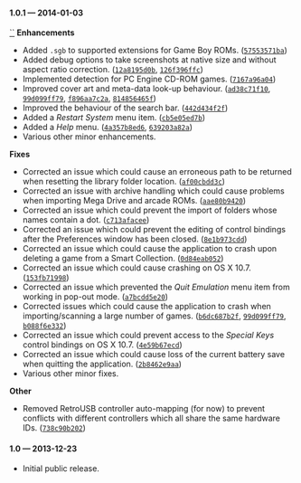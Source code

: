 #### 1.0.1 — 2014-01-03
[``](https://github.com/OpenEmu/OpenEmu/commit/)
**Enhancements**
* Added `.sgb` to supported extensions for Game Boy ROMs. ([`57553571ba`](https://github.com/OpenEmu/OpenEmu/commit/57553571ba6677ca90513c3240e018a97fc36a49))
* Added debug options to take screenshots at native size and without aspect ratio correction. ([`12a8195d0b`](https://github.com/OpenEmu/OpenEmu/commit/12a8195d0b1a21faabca6096ccca566737dd1afb), [`126f396ffc`](https://github.com/OpenEmu/OpenEmu/commit/126f396ffc4824e330eb24a36e590b34630ac39a))
* Implemented detection for PC Engine CD-ROM games. ([`7167a96a04`](https://github.com/OpenEmu/OpenEmu/commit/7167a96a04021773a08ce44fce3e967c2478b344))
* Improved cover art and meta-data look-up behaviour. ([`ad38c71f10`](https://github.com/OpenEmu/OpenEmu/commit/ad38c71f10ddf0bd43e2d16cc8443163dbd40628), [`99d099ff79`](https://github.com/OpenEmu/OpenEmu/commit/99d099ff79d7fe03c92bf03dee5fec612126eb26), [`f896aa7c2a`](https://github.com/OpenEmu/OpenEmu/commit/f896aa7c2aa6c51aa2e9d16a7c64b3086bda7772), [`814856465f`](https://github.com/OpenEmu/OpenEmu/commit/814856465f8951f7b54907785a4c378255cdf97d))
* Improved the behaviour of the search bar. ([`442d434f2f`](https://github.com/OpenEmu/OpenEmu/commit/442d434f2fc35c3260e4f891e1e3fae71f8034c2))
* Added a *Restart System* menu item. ([`cb5e05ed7b`](https://github.com/OpenEmu/OpenEmu/commit/cb5e05ed7bbcb48b11b0f2c1ee0fca1d3964a16b))
* Added a *Help* menu. ([`4a357b8ed6`](https://github.com/OpenEmu/OpenEmu/commit/4a357b8ed62e47cb1f05ac1721743798bddcb22e), [`639203a82a`](https://github.com/OpenEmu/OpenEmu/commit/639203a82a93513f8e7768e1b4b92139ff1c06f1))
* Various other minor enhancements.

**Fixes**
* Corrected an issue which could cause an erroneous path to be returned when resetting the library folder location. ([`af00cbdd3c`](https://github.com/OpenEmu/OpenEmu/commit/af00cbdd3c1d7d4d0a898ab570fd3154e511d32b))
* Corrected an issue with archive handling which could cause problems when importing Mega Drive and arcade ROMs. ([`aae80b9420`](https://github.com/OpenEmu/OpenEmu/commit/aae80b9420141f32439ef1260c930a0b0b2dc6d0))
* Corrected an issue which could prevent the import of folders whose names contain a dot. ([`c713afacee`](https://github.com/OpenEmu/OpenEmu/commit/c713afacee3ddee603c405b89bca8c701e9767d8))
* Corrected an issue which could prevent the editing of control bindings after the Preferences window has been closed. ([`8e1b973cdd`](https://github.com/OpenEmu/OpenEmu/commit/8e1b973cdd460cd4a63d8d0f1b857ea34b594553))
* Corrected an issue which could cause the application to crash upon deleting a game from a Smart Collection. ([`0d84eab052`](https://github.com/OpenEmu/OpenEmu/commit/0d84eab0529b5e37b569e8ca37fa101c8c882e4c))
* Corrected an issue which could cause crashing on OS X 10.7. ([`153fb71998`](https://github.com/OpenEmu/OpenEmu/commit/153fb71998b947d7a43958b0e93e3488fb95c6ab))
* Corrected an issue which prevented the *Quit Emulation* menu item from working in pop-out mode. ([`a7bcdd5e20`](https://github.com/OpenEmu/OpenEmu/commit/a7bcdd5e20c6cf5443b2a7cef6b4f56e9aa6c90c))
* Corrected issues which could cause the application to crash when importing/scanning a large number of games. ([`b6dc687b2f`](https://github.com/OpenEmu/OpenEmu/commit/b6dc687b2f0fc0728972c850d13b9fa5e453d938), [`99d099ff79`](https://github.com/OpenEmu/OpenEmu/commit/99d099ff79d7fe03c92bf03dee5fec612126eb26), [`b088f6e332`](https://github.com/OpenEmu/OpenEmu/commit/b088f6e332528f231f306f3732cd4a21316fab7b))
* Corrected an issue which could prevent access to the *Special Keys* control bindings on OS X 10.7. ([`4e59b67ecd`](https://github.com/OpenEmu/OpenEmu/commit/4e59b67ecd05deedb0e2cbc0ec3faf6d0ee444ea))
* Corrected an issue which could cause loss of the current battery save when quitting the application. ([`2b8462e9aa`](https://github.com/OpenEmu/OpenEmu/commit/2b8462e9aaca0d4b00d7029030a576dcc9b297c8))
* Various other minor fixes.

**Other**
* Removed RetroUSB controller auto-mapping (for now) to prevent conflicts with different controllers which all share the same hardware IDs. ([`738c90b202`](https://github.com/OpenEmu/OpenEmu/commit/738c90b2021595d606ee663c3003b4346fbca67b))

#### 1.0 — 2013-12-23

* Initial public release.